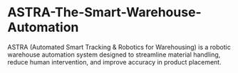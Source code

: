 # ASTRA-The-Smart-Warehouse-Automation
ASTRA (Automated Smart Tracking &amp; Robotics for Warehousing) is a robotic warehouse automation system designed to streamline material handling, reduce human intervention, and improve accuracy in product placement.
